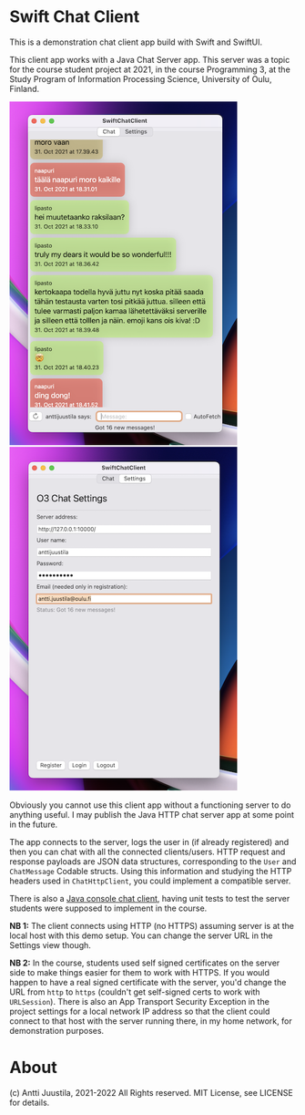 #  Swift Chat Client

This is a demonstration chat client app build with Swift and SwiftUI.

This client app works with a Java Chat Server app. This server was a topic for the course student project at 2021, in the course Programming 3, at the Study Program of Information Processing Science, University of Oulu, Finland.

![Screenshot with list of chat messages](messagelist.png) ![Settings view](settings.png)

Obviously you cannot use this client app without a functioning server to do anything useful. I may publish the Java HTTP chat server app at some point in the future.

The app connects to the server, logs the user in (if already registered) and then you can chat with all the connected clients/users. HTTP request and response payloads are JSON data structures, corresponding to the `User` and `ChatMessage` Codable structs. Using this information and studying the HTTP headers used in `ChatHttpClient`, you could implement a compatible server.

There is also a [Java console chat client](https://github.com/anttijuu/O3-chat-client), having unit tests to test the server students were supposed to implement in the course.

**NB 1:** The client connects using HTTP (no HTTPS) assuming server is at the local host with this demo setup. You can change the server URL in the Settings view though.

**NB 2:** In the course, students used self signed certificates on the server side to make things easier for them to work with HTTPS. If you would happen to have a real signed certificate with the server, you'd change the URL from `http` to `https` (couldn't get self-signed certs to work with `URLSession`). There is also an App Transport Security Exception in the project settings for a local network IP address so that the client could connect to that host with the server running there, in my home network, for demonstration purposes.

# About

(c) Antti Juustila, 2021-2022 All Rights reserved.
MIT License, see LICENSE for details.

